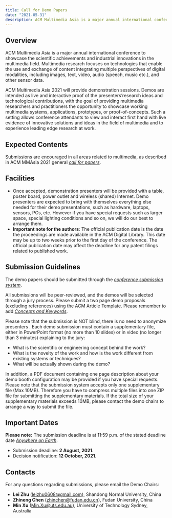 ```yaml
---
title: Call for Demo Papers
date: "2021-05-31"
description: ACM Multimedia Asia is a major annual international conference 
---
```


## Overview

ACM Multimedia Asia is a major annual international conference to showcase the scientific achievements and industrial innovations in the multimedia field. Multimedia research focuses on technologies that enable the use and exchange of content integrating multiple perspectives of digital modalities, including images, text, video, audio (speech, music etc.), and other sensor data.

ACM Multimedia Asia 2021 will provide demonstration sessions. Demos are intended as live and interactive proof of the presenters’research ideas and technological contributions, with the goal of providing multimedia researchers and practitioners the opportunity to showcase working multimedia systems, applications, prototypes, or proof-of-concepts. Such a setting allows conference attendants to view and interact first hand with live evidence of innovative solutions and ideas in the field of multimedia and to experience leading edge research at work. 


## Expected Contents

Submissions are encouraged in all areas related to multimedia, as described in ACM MMAsia 2021 general [*call for papers*](https://mmasia2021.uqcloud.net/?page_id=84).

## Facilities

<!-- need to use html syntax for lists with sublists -->

<ul>
	<li>Once accepted, demonstration presenters will be provided with a table, poster board, power outlet and wireless (shared) Internet. Demo presenters are expected to bring with themselves everything else needed for their demo presentations, such as hardware, laptops, sensors, PCs, etc. However if you have special requests such as larger space, special lighting conditions and so on, we will do our best to arrange them.</li>
	<li><strong>Important note for the authors</strong>: The official publication date is the date the proceedings are made available in the ACM Digital Library. This date may be up to two weeks prior to the first day of the conference. The official publication date may affect the deadline for any patent filings related to published work.</li>
</ul>

## Submission Guidelines
The demo papers should be submitted through the [*conference submission system*](https://cmt3.research.microsoft.com/MMASIA2021/).

All submissions will be peer-reviewed, and the demos will be selected through a jury process. Please submit a two page demo proposals (excluding references) using the ACM Article Template. Please remember to add [*Concepts and Keywords*](https://www.acm.org/publications/proceedings-template).

Please note that the submission is NOT blind, there is no need to anonymize presenters . Each demo submission must contain a supplementary file, either in PowerPoint format (no more than 10 slides) or in video (no longer than 3 minutes) explaining to the jury:
<ul>
	<li>What is the scientific or engineering concept behind the work?</li>
	<li>What is the novelty of the work and how is the work different from existing systems or techniques?</li>
	<li>What will be actually shown during the demo?</li>
</ul>

In addition, a PDF document containing one page description about your demo booth configuration may be provided if you have special requests. Please note that the submission system accepts only one supplementary file (Max 10MB). Therefore you have to compress multiple files into one ZIP file for submitting the supplementary materials. If the total size of your supplementary materials exceeds 10MB, please contact the demo chairs to arrange a way to submit the file.

## Important Dates

**Please note:** The submission deadline is at 11:59 p.m. of the stated deadline date [*Anywhere on Earth*](https://www.timeanddate.com/time/zones/aoe).

- Submission deadline: **2 August, 2021**.
- Decision notification: **12 October, 2021**.

## Contacts

For any questions regarding submissions, please email the Demo Chairs: 

- **Lei Zhu** (leizhu0608@gmail.com), Shandong Normal University, China
- **Zhineng Chen** (zhinchen@fudan.edu.cn), Fudan University, China
- **Min Xu** (Min.Xu@uts.edu.au), University of Technology Sydney, Australia
